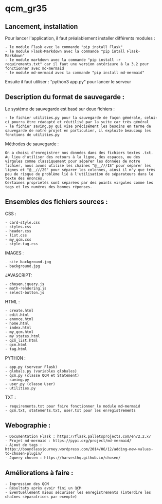 # qcm_gr35

## Lancement, installation
Pour lancer l'application, il faut préalablement installer différents modules :

    - le module Flask avec la commande "pip install Flask"
    - le module Flask-Markdown avec la commande "pip intall Flask-Markdown"
    - le module markdown avec la commande "pip install -r requirements.txt" car il faut une version antérieure à la 3.2 pour fonctionner avec md-mermaid
    - le module md-mermaid avec la commande "pip install md-mermaid"

Ensuite il faut utiliser : "python3 app.py" pour lancer le serveur


## Description du format de sauvegarde :

Le système de sauvegarde est basé sur deux fichiers :

    - le fichier utilities.py pour la sauvegarde de façon générale, celui-ci pourra être réadapté et réutilisé par la suite car très général
    - le fichier saving.py qui vise précisément les besoins en terme de sauvegarde de notre projet en particulier, il exploite beaucoup les fonctions de utilities.py

Méthodes de sauvegarde :

    On a choisi d'enregistrer nos données dans des fichiers textes .txt.
    Au lieu d'utiliser des retours à la ligne, des espaces, ou des virgules comme classiquement pour séparer les données de notre fichier, nous avons utilisé les chaînes "@__///1S" pour séparer les lignes et "@__///2S" pour séparer les colonnes, ainsi il n'y que très peu de risque de problème lié à l'utilisation de séparateurs dans le texte des énoncés.
    Certaines propriétés sont séparées par des points virgules comme les tags et les numéros des bonnes réponses.


## Ensembles des fichiers sources :

CSS :

    - card-style.css
    - styles.css
    - header.css
    - list.css
    - my_qcm.css
    - style-tag.css

IMAGES :

    - site-background.jpg
    - background.jpg

JAVASCRIPT:

    - chosen.jquery.js 
    - math-rendering.js
    - select-button.js

HTML :

    - create.html
    - edit.html
    - enonce.html
    - home.html
    - index.html
    - my_qcm.html
    - my_states.html
    - qcm_list.html
    - qcm.html
    - tag.html

PYTHON :

    - app.py (serveur Flask)
    - globals.py (variables globales)
    - qcm.py (classe QCM et Statement)
    - saving.py 
    - user.py (classe User)
    - utilities.py 

TXT :

    - requirements.txt pour faire fonctionner le module md-mermaid
    - qcm.txt, statements.txt, user.txt pour les enregistrements


## Webographie :

    - Documentation Flask : https://flask.palletsprojects.com/en/2.2.x/
    - Projet md-mermaid : https://pypi.org/project/md-mermaid/
    - Ajout de tags : https://boundlessjourney.wordpress.com/2014/06/12/adding-new-values-to-chosen-plugin/
    - Jquery chosen : https://harvesthq.github.io/chosen/

## Améliorations à faire :

    - Impression des QCM
    - Résultats après avoir fini un QCM
    - Éventuellement mieux sécuriser les enregistrements (interdire les chaînes séparatrices par exemple)